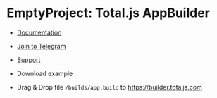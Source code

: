 # EmptyProject: Total.js AppBuilder

- [Documentation](https://docs.totaljs.com)
- [Join to Telegram](https://t.me/totaljs)
- [Support](https://www.totaljs.com/support/)

- Download example
- Drag & Drop file `/builds/app.build` to <https://builder.totaljs.com>
